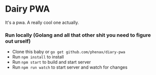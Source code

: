 
# Dairy PWA
It's a pwa. A really cool one actually.


### Run locally (Golang and all that other shit you need to figure out urself)
* Clone this baby or `go get github.com/phenax/diary-pwa`
* Run `npm install` to install
* Run `npm start` to build and start server
* Run `npm run watch` to start server and watch for changes
